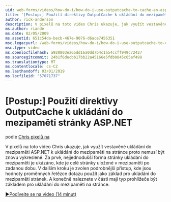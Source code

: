 ```yaml
---
uid: web-forms/videos/how-do-i/how-do-i-use-outputcache-to-cache-an-aspnet-page
title: '[Postup:] Použití direktivy OutputCache k ukládání do mezipaměti stránky ASP.NET | Dokumentace Microsoftu'
author: rick-anderson
description: V pixelů na toto video Chris ukazuje, jak využít vestavěné ukládání do mezipaměti ASP.NET k ukládání do mezipaměti na stránce proto nemusí být znovu vykreslené. První,...
ms.author: riande
ms.date: 02/05/2009
ms.assetid: 651c54da-becb-467e-9076-d6ace7456351
msc.legacyurl: /web-forms/videos/how-do-i/how-do-i-use-outputcache-to-cache-an-aspnet-page
msc.type: video
ms.openlocfilehash: a920803ea65dd16a0dd7b4c1a54ccff949c72427
ms.sourcegitcommit: 24b1f6decbb17bb22a45166e5fdb0845c65af498
ms.translationtype: MT
ms.contentlocale: cs-CZ
ms.lasthandoff: 03/01/2019
ms.locfileid: "57071737"
---
```

<a name="how-do-i-use-outputcache-to-cache-an-aspnet-page"></a>[Postup:] Použití direktivy OutputCache k ukládání do mezipaměti stránky ASP.NET
====================
podle [Chris pixelů na](https://twitter.com/chrispels)

V pixelů na toto video Chris ukazuje, jak využít vestavěné ukládání do mezipaměti ASP.NET k ukládání do mezipaměti na stránce proto nemusí být znovu vykreslené. Za prvé, nejjednodušší forma stránky ukládání do mezipaměti je ukázáno, kde je celé stránky uložené v mezipaměti po zadanou dobu. V dalším kroku je zvolen podrobnější přístup, kde jsou hodnoty proměnných řetězce dotazu použít jako základ pro ukládání do mezipaměti stránek. A konečně naleznete v části mají typ prohlížeče být základem pro ukládání do mezipaměti na stránce.

[&#9654;Podívejte se na video (14 minut)](https://channel9.msdn.com/Blogs/ASP-NET-Site-Videos/how-do-i-use-outputcache-to-cache-an-aspnet-page)
